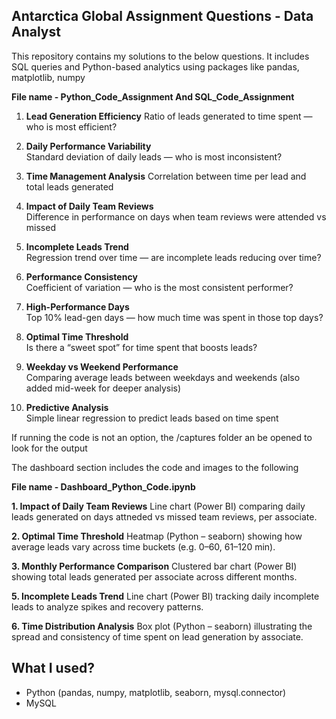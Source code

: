 ## Antarctica Global Assignment Questions - Data Analyst

This repository contains my solutions to the below questions. It includes SQL queries and Python-based analytics using packages like pandas, matplotlib, numpy

**File name - Python_Code_Assignment
              And 
              SQL_Code_Assignment**

1. **Lead Generation Efficiency** 
Ratio of leads generated to time spent — who is most efficient?

2. **Daily Performance Variability**  
Standard deviation of daily leads — who is most inconsistent?

3. **Time Management Analysis**
Correlation between time per lead and total leads generated

4. **Impact of Daily Team Reviews**  
Difference in performance on days when team reviews were attended vs missed

5. **Incomplete Leads Trend**  
Regression trend over time — are incomplete leads reducing over time?

6. **Performance Consistency**  
Coefficient of variation — who is the most consistent performer?

7. **High-Performance Days**  
Top 10% lead-gen days — how much time was spent in those top days?

8. **Optimal Time Threshold**  
Is there a “sweet spot” for time spent that boosts leads?

9. **Weekday vs Weekend Performance**  
Comparing average leads between weekdays and weekends
(also added mid-week for deeper analysis)

11. **Predictive Analysis**  
Simple linear regression to predict leads based on time spent

If running the code is not an option, 
the /captures folder an be opened to look for the output

The dashboard section includes the code and images to the following

**File name - Dashboard_Python_Code.ipynb**

**1. Impact of Daily Team Reviews**
Line chart (Power BI) comparing daily leads generated on days attneded vs missed team reviews, per associate.

**2. Optimal Time Threshold**
Heatmap (Python – seaborn) showing how average leads vary across time buckets (e.g. 0–60, 61–120 min).

**3. Monthly Performance Comparison**
Clustered bar chart (Power BI) showing total leads generated per associate across different months.

**5. Incomplete Leads Trend**
Line chart (Power BI) tracking daily incomplete leads to analyze spikes and recovery patterns.

**6. Time Distribution Analysis**
Box plot (Python – seaborn) illustrating the spread and consistency of time spent on lead generation by associate.

## What I used?
- Python (pandas, numpy, matplotlib, seaborn, mysql.connector)
- MySQL

